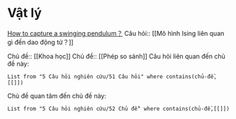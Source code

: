 # Vật lý
[How to capture a swinging pendulum？](https://photo.stackexchange.com/q/94857/70665)
Câu hỏi:: [[Mô hình Ising liên quan gì đến dao động tử？]]

Chủ đề:: [[Khoa học]]
Chủ đề:: [[Phép so sánh]] 
Câu hỏi liên quan đến chủ đề này:
```dataview
List from "5 Câu hỏi nghiên cứu/51 Câu hỏi" where contains(chủ-đề,[[]]) 
```

Chủ đề quan tâm đến chủ đề này:
```dataview
List from "5 Câu hỏi nghiên cứu/52 Chủ đề" where contains(chủ-đề,[[]]) 
```
 
